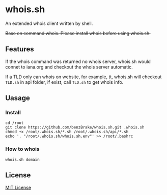 # whois.sh
An extended whois client written by shell.

~~Base on command whois. Please install whois before using whois.sh.~~

## Features
If the whois command was returned no whois server, whois.sh would connet to iana.org and checkout the whois server automatic.

If a TLD only can whois on website, for example, tt, whois.sh will checkout `TLD.sh` in api folder, if exist, call `TLD.sh` to get whois info.

## Uasage
### Install
```
cd /root
git clone https://github.com/benzBrake/whois.sh.git .whois.sh
chmod +x /root/.whois.sh/*.sh /root/.whois.sh/api/*.sh
echo '. "/root/.whois.sh/whois.sh.env"' >> /root/.bashrc
```
### How to whois
```
whois.sh domain
```
## License

[MIT License](https://github.com/benzBrake/whois.sh/blob/master/LICENSE)
